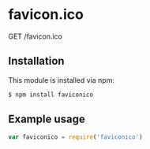 # favicon.ico

GET /favicon.ico

## Installation

This module is installed via npm:

``` bash
$ npm install faviconico
```

## Example usage

``` js
var faviconico = require('faviconico')
```
